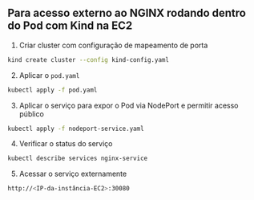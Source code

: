 ## Para acesso externo ao NGINX rodando dentro do Pod com Kind na EC2

1. Criar cluster com configuração de mapeamento de porta
```bash
kind create cluster --config kind-config.yaml
```

2. Aplicar o `pod.yaml`
```bash
kubectl apply -f pod.yaml
```

3. Aplicar o serviço para expor o Pod via NodePort e permitir acesso público
```bash
kubectl apply -f nodeport-service.yaml
```

4. Verificar o status do serviço
```bash
kubectl describe services nginx-service
```

5. Acessar o serviço externamente
```bash
http://<IP-da-instância-EC2>:30080
```
